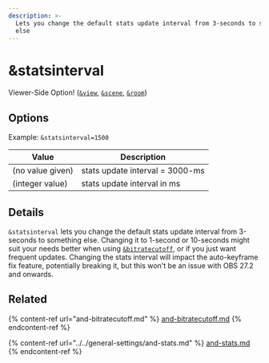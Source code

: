 ```yaml
---
description: >-
  Lets you change the default stats update interval from 3-seconds to something
  else
---
```


# \&statsinterval

Viewer-Side Option! ([`&view`](../view-parameters/view.md), [`&scene`](../view-parameters/scene.md), [`&room`](../../general-settings/room.md))

## Options

Example: `&statsinterval=1500`

| Value            | Description                     |
| ---------------- | ------------------------------- |
| (no value given) | stats update interval = 3000-ms |
| (integer value)  | stats update interval in ms     |

## Details

`&statsinterval` lets you change the default stats update interval from 3-seconds to something else. Changing it to 1-second or 10-seconds might suit your needs better when using [`&bitratecutoff`](and-bitratecutoff.md), or if you just want frequent updates. Changing the stats interval will impact the auto-keyframe fix feature, potentially breaking it, but this won't be an issue with OBS 27.2 and onwards.

## Related

{% content-ref url="and-bitratecutoff.md" %}
[and-bitratecutoff.md](and-bitratecutoff.md)
{% endcontent-ref %}

{% content-ref url="../../general-settings/and-stats.md" %}
[and-stats.md](../../general-settings/and-stats.md)
{% endcontent-ref %}
